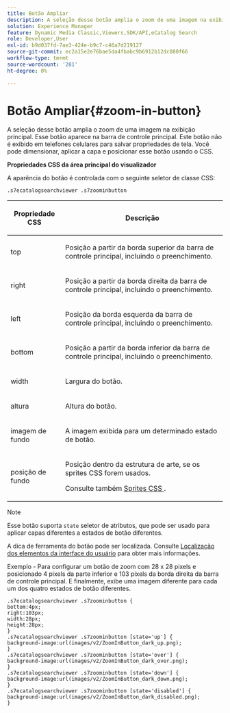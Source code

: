 ```yaml
---
title: Botão Ampliar
description: A seleção desse botão amplia o zoom de uma imagem na exibição principal. Esse botão aparece na barra de controle principal. Este botão não é exibido em telefones celulares para salvar propriedades de tela. Você pode dimensionar, aplicar a capa e posicionar esse botão usando o CSS.
solution: Experience Manager
feature: Dynamic Media Classic,Viewers,SDK/API,eCatalog Search
role: Developer,User
exl-id: b9d037fd-7ae3-424e-b9c7-c46a7d219127
source-git-commit: ec2a15e2e76bae5da4fbabc9b6912b12dc080f66
workflow-type: tm+mt
source-wordcount: '281'
ht-degree: 0%

---
```


# Botão Ampliar{#zoom-in-button}

A seleção desse botão amplia o zoom de uma imagem na exibição principal. Esse botão aparece na barra de controle principal. Este botão não é exibido em telefones celulares para salvar propriedades de tela. Você pode dimensionar, aplicar a capa e posicionar esse botão usando o CSS.

<!--<a id="section_061E550C1C1D4DB2BD663A898895B38C"></a>-->

**Propriedades CSS da área principal do visualizador**

A aparência do botão é controlada com o seguinte seletor de classe CSS:

`.s7ecatalogsearchviewer .s7zoominbutton`

<table id="table_94EE3F5BBE4547C0B4943471CEE7EDE4"> 
 <thead> 
  <tr> 
   <th colname="col1" class="entry"> <p> Propriedade CSS </p> </th> 
   <th colname="col2" class="entry"> <p>Descrição </p> </th> 
  </tr> 
 </thead>
 <tbody> 
  <tr> 
   <td colname="col1"> <p> <span class="codeph"> top </span> </p> </td> 
   <td colname="col2"> <p>Posição a partir da borda superior da barra de controle principal, incluindo o preenchimento. </p> </td> 
  </tr> 
  <tr> 
   <td colname="col1"> <p> <span class="codeph"> right </span> </p> </td> 
   <td colname="col2"> <p>Posição a partir da borda direita da barra de controle principal, incluindo o preenchimento. </p> </td> 
  </tr> 
  <tr> 
   <td colname="col1"> <p> <span class="codeph"> left </span> </p> </td> 
   <td colname="col2"> <p>Posição da borda esquerda da barra de controle principal, incluindo o preenchimento. </p> </td> 
  </tr> 
  <tr> 
   <td colname="col1"> <p> <span class="codeph"> bottom </span> </p> </td> 
   <td colname="col2"> <p>Posição a partir da borda inferior da barra de controle principal, incluindo o preenchimento. </p> </td> 
  </tr> 
  <tr> 
   <td colname="col1"> <p> <span class="codeph"> width </span> </p> </td> 
   <td colname="col2"> <p>Largura do botão. </p> </td> 
  </tr> 
  <tr> 
   <td colname="col1"> <p> <span class="codeph"> altura </span> </p> </td> 
   <td colname="col2"> <p>Altura do botão. </p> </td> 
  </tr> 
  <tr> 
   <td colname="col1"> <p> <span class="codeph"> imagem de fundo </span> </p> </td> 
   <td colname="col2"> <p>A imagem exibida para um determinado estado de botão. </p> </td> 
  </tr> 
  <tr> 
   <td colname="col1"> <p> <span class="codeph"> posição de fundo </span> </p> </td> 
   <td colname="col2"> <p> Posição dentro da estrutura de arte, se os sprites CSS forem usados. </p> <p>Consulte também <a href="../../../c-html5-s7-aem-asset-viewers/c-html5-ecatsearch-viewer-about/c-html5-ecatsearch-viewer-customizingviewer/c-html5-ecatsearch-viewer-customizingviewer.md#section-9d570f95eb2443aca74c1b02f6e89aff" format="dita" scope="local"> Sprites CSS </a>. </p> </td> 
  </tr> 
 </tbody> 
</table>

>[!NOTE]
>
>Esse botão suporta `state` seletor de atributos, que pode ser usado para aplicar capas diferentes a estados de botão diferentes.

A dica de ferramenta do botão pode ser localizada. Consulte [Localização dos elementos da interface do usuário](../../../c-html5-s7-aem-asset-viewers/c-html5-ecatsearch-viewer-about/c-html5-ecatsearch-viewer-localization.md#concept-cbfc39344c494eb7b9f6a272cff0cc74) para obter mais informações.

Exemplo - Para configurar um botão de zoom com 28 x 28 pixels e posicionado 4 pixels da parte inferior e 103 pixels da borda direita da barra de controle principal. E finalmente, exibe uma imagem diferente para cada um dos quatro estados de botão diferentes.

```
.s7ecatalogsearchviewer .s7zoominbutton { 
bottom:4px; 
right:103px; 
width:28px; 
height:28px; 
} 
.s7ecatalogsearchviewer .s7zoominbutton [state='up'] { 
background-image:url(images/v2/ZoomInButton_dark_up.png); 
} 
.s7ecatalogsearchviewer .s7zoominbutton [state='over'] {  
background-image:url(images/v2/ZoomInButton_dark_over.png); 
} 
.s7ecatalogsearchviewer .s7zoominbutton [state='down'] {  
background-image:url(images/v2/ZoomInButton_dark_down.png); 
} 
.s7ecatalogsearchviewer .s7zoominbutton [state='disabled'] { 
background-image:url(images/v2/ZoomInButton_dark_disabled.png); 
}
```

